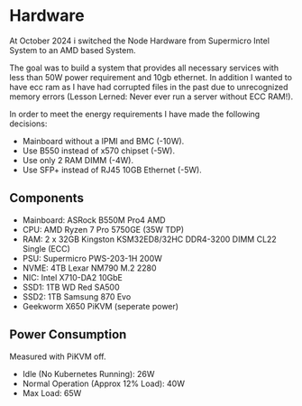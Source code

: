 # Hardware

At October 2024 i switched the Node Hardware from Supermicro Intel System to an AMD based System.

The goal was to build a system that provides all necessary services with less than 50W power requirement and 10gb ethernet. In addition I wanted to have ecc ram as I have had corrupted files in the past due to unrecognized memory errors (Lesson Lerned: Never ever run a server without ECC RAM!).

In order to meet the energy requirements I have made the following decisions:

- Mainboard without a IPMI and BMC (-10W).
- Use B550 instead of x570 chipset (-5W).
- Use only 2 RAM DIMM (-4W).
- Use SFP+ instead of RJ45 10GB Ethernet (-5W).

## Components

- Mainboard: ASRock B550M Pro4 AMD
- CPU: AMD Ryzen 7 Pro 5750GE (35W TDP)
- RAM: 2 x 32GB Kingston KSM32ED8/32HC DDR4-3200 DIMM CL22 Single (ECC)
- PSU: Supermicro PWS-203-1H 200W
- NVME: 4TB Lexar NM790 M.2 2280
- NIC: Intel X710-DA2 10GbE
- SSD1: 1TB WD Red SA500
- SSD2: 1TB Samsung 870 Evo
- Geekworm X650 PiKVM (seperate power)

## Power Consumption

Measured with PiKVM off.

- Idle (No Kubernetes Running): 26W
- Normal Operation (Approx 12% Load): 40W
- Max Load: 65W
